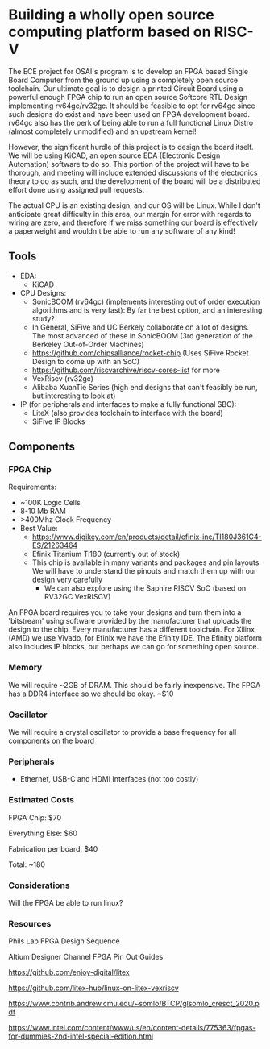 # Building a wholly open source computing platform based on RISC-V

The ECE project for OSAI's program is to develop an FPGA based 
Single Board Computer from the ground up using a completely open source
toolchain. Our ultimate goal is to design a printed Circuit Board using a powerful enough FPGA chip to run an open source Softcore RTL Design implementing
rv64gc/rv32gc. It should be feasible to opt for rv64gc since such designs do exist and have been used on FPGA development board. rv64gc also has the perk
of being able to run a full functional Linux Distro (almost completely unmodified) and an upstream kernel!

However, the significant hurdle of this project is to design the board itself.
We will be using KiCAD, an open source EDA (Electronic Design Automation) software to do so. This portion of the project will have to be thorough, and
meeting will include extended discussions of the electronics theory to do as such, and the development of the board will be a distributed effort done using assigned pull requests. 

The actual CPU is an existing design, and our OS will be Linux. While I don't
anticipate great difficulty in this area, our margin for error with regards to wiring are zero, and therefore if we miss something our board is effectively a paperweight and wouldn't be able to run any software of any kind!
## Tools
- EDA:
    - KiCAD
- CPU Designs:
    - SonicBOOM (rv64gc) (implements interesting out of order execution algorithms and is very fast): By far the best option, and an interesting study?
    - In General, SiFive and UC Berkely collaborate on a lot of designs. The most advanced of these in SonicBOOM (3rd generation of the Berkeley Out-of-Order Machines)
    - https://github.com/chipsalliance/rocket-chip (Uses SiFive Rocket Design to come up with an SoC)
    - https://github.com/riscvarchive/riscv-cores-list for more
    - VexRiscv (rv32gc)
    - Alibaba XuanTie Series (high end designs that can't feasibly be run, but interesting to look at)
- IP (for peripherals and interfaces to make a fully functional SBC):
    - LiteX (also provides toolchain to interface with the board)
    - SiFive IP Blocks

## Components
### FPGA Chip

Requirements:
- ~100K Logic Cells
- 8-10 Mb RAM
- \>400Mhz Clock Frequency
- Best Value:
  - https://www.digikey.com/en/products/detail/efinix-inc/TI180J361C4-ES/21263464
  - Efinix Titanium Ti180 (currently out of stock)
  - This chip is available in many variants and packages and pin layouts. We 
    will have to understand the pinouts and match them up with our design very carefully
    - We can also explore using the Saphire RISCV SoC (based on RV32GC VexRISCV)

An FPGA board requires you to take your designs and turn them into a 'bitstream'
using software provided by the manufacturer that uploads the design to the chip.
Every manufacturer has a different toolchain. For Xilinx (AMD) we use Vivado, 
for Efinix we have the Efinity IDE. The Efinity platform also includes IP blocks,
but perhaps we can go for something open source.
### Memory
We will require ~2GB of DRAM. This should be fairly inexpensive.
The FPGA has a DDR4 interface so we should be okay. ~$10

### Oscillator

We will require a crystal oscillator to provide a base frequency for
all components on the board

### Peripherals
- Ethernet, USB-C and HDMI Interfaces (not too costly)

### Estimated Costs 
FPGA Chip: $70

Everything Else: $60

Fabrication per board: $40

Total: ~180


### Considerations

Will the FPGA be able to run linux?



### Resources
Phils Lab FPGA Design Sequence

Altium Designer Channel FPGA Pin Out Guides

https://github.com/enjoy-digital/litex 

https://github.com/litex-hub/linux-on-litex-vexriscv

https://www.contrib.andrew.cmu.edu/~somlo/BTCP/glsomlo_cresct_2020.pdf

https://www.intel.com/content/www/us/en/content-details/775363/fpgas-for-dummies-2nd-intel-special-edition.html
